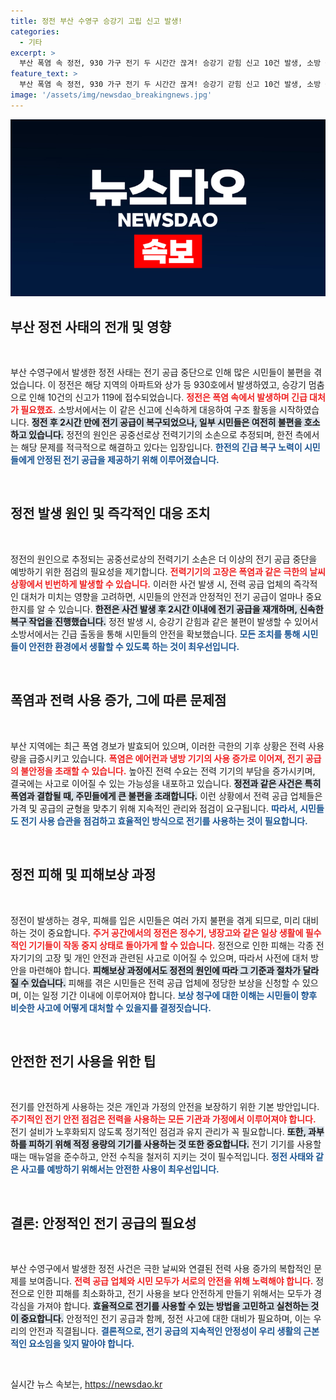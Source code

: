 ```yaml
---
title: 정전 부산 수영구 승강기 고립 신고 발생!
categories:
  - 기타
excerpt: >
  부산 폭염 속 정전, 930 가구 전기 두 시간간 끊겨! 승강기 갇힘 신고 10건 발생, 소방 구조에 나선 현장. 긴급 복구 완료했지만 여전히 불편 겪는 시민들! 클릭으로 더 알아보세요!
feature_text: >
  부산 폭염 속 정전, 930 가구 전기 두 시간간 끊겨! 승강기 갇힘 신고 10건 발생, 소방 구조에 나선 현장. 긴급 복구 완료했지만 여전히 불편 겪는 시민들! 클릭으로 더 알아보세요!
image: '/assets/img/newsdao_breakingnews.jpg'
---
```


<p><img src="/assets/img/newsdao_breakingnews.jpg" alt="bookingtag 속보" /></p>

<h2 data-ke-size="size26">부산 정전 사태의 전개 및 영향</h2>

<p data-ke-size="size16">&nbsp;</p>

<p>부산 수영구에서 발생한 정전 사태는 전기 공급 중단으로 인해 많은 시민들이 불편을 겪었습니다. 이 정전은 해당 지역의 아파트와 상가 등 930호에서 발생하였고, 승강기 멈춤으로 인해 10건의 신고가 119에 접수되었습니다. <b><span style="color: #ee2323;">정전은 폭염 속에서 발생하며 긴급 대처가 필요했죠.</span></b> 소방서에서는 이 같은 신고에 신속하게 대응하여 구조 활동을 시작하였습니다. <b><span style="background-color: #21538527;">정전 후 2시간 만에 전기 공급이 복구되었으나, 일부 시민들은 여전히 불편을 호소하고 있습니다.</span></b> 정전의 원인은 공중선로상 전력기기의 소손으로 추정되며, 한전 측에서는 해당 문제를 적극적으로 해결하고 있다는 입장입니다. <b><span style="color: #1a5490;">한전의 긴급 복구 노력이 시민들에게 안정된 전기 공급을 제공하기 위해 이루어졌습니다.</span></b></p>

<p data-ke-size="size16">&nbsp;</p>

<h2 data-ke-size="size26">정전 발생 원인 및 즉각적인 대응 조치</h2>

<p data-ke-size="size16">&nbsp;</p>

<p>정전의 원인으로 추정되는 공중선로상의 전력기기 소손은 더 이상의 전기 공급 중단을 예방하기 위한 점검의 필요성을 제기합니다. <b><span style="color: #ee2323;">전력기기의 고장은 폭염과 같은 극한의 날씨 상황에서 빈번하게 발생할 수 있습니다.</span></b> 이러한 사건 발생 시, 전력 공급 업체의 즉각적인 대처가 미치는 영향을 고려하면, 시민들의 안전과 안정적인 전기 공급이 얼마나 중요한지를 알 수 있습니다. <b><span style="background-color: #21538527;">한전은 사건 발생 후 2시간 이내에 전기 공급을 재개하며, 신속한 복구 작업을 진행했습니다.</span></b> 정전 발생 시, 승강기 갇힘과 같은 불편이 발생할 수 있어서 소방서에서는 긴급 출동을 통해 시민들의 안전을 확보했습니다. <b><span style="color: #1a5490;">모든 조치를 통해 시민들이 안전한 환경에서 생활할 수 있도록 하는 것이 최우선입니다.</span></b></p>

<p data-ke-size="size16">&nbsp;</p>

<h2 data-ke-size="size26">폭염과 전력 사용 증가, 그에 따른 문제점</h2>

<p data-ke-size="size16">&nbsp;</p>

<p>부산 지역에는 최근 폭염 경보가 발효되어 있으며, 이러한 극한의 기후 상황은 전력 사용량을 급증시키고 있습니다. <b><span style="color: #ee2323;">폭염은 에어컨과 냉방 기기의 사용 증가로 이어져, 전기 공급의 불안정을 초래할 수 있습니다.</span></b> 높아진 전력 수요는 전력 기기의 부담을 증가시키며, 결국에는 사고로 이어질 수 있는 가능성을 내포하고 있습니다. <b><span style="background-color: #21538527;">정전과 같은 사건은 특히 폭염과 결합될 때, 주민들에게 큰 불편을 초래합니다.</span></b> 이런 상황에서 전력 공급 업체들은 가격 및 공급의 균형을 맞추기 위해 지속적인 관리와 점검이 요구됩니다. <b><span style="color: #1a5490;">따라서, 시민들도 전기 사용 습관을 점검하고 효율적인 방식으로 전기를 사용하는 것이 필요합니다.</span></b></p>

<p data-ke-size="size16">&nbsp;</p>

<h2 data-ke-size="size26">정전 피해 및 피해보상 과정</h2>

<p data-ke-size="size16">&nbsp;</p>

<p>정전이 발생하는 경우, 피해를 입은 시민들은 여러 가지 불편을 겪게 되므로, 미리 대비하는 것이 중요합니다. <b><span style="color: #ee2323;">주거 공간에서의 정전은 정수기, 냉장고와 같은 일상 생활에 필수적인 기기들이 작동 중지 상태로 돌아가게 할 수 있습니다.</span></b> 정전으로 인한 피해는 각종 전자기기의 고장 및 개인 안전과 관련된 사고로 이어질 수 있으며, 따라서 사전에 대처 방안을 마련해야 합니다. <b><span style="background-color: #21538527;">피해보상 과정에서도 정전의 원인에 따라 그 기준과 절차가 달라질 수 있습니다.</span></b> 피해를 겪은 시민들은 전력 공급 업체에 정당한 보상을 신청할 수 있으며, 이는 일정 기간 이내에 이루어져야 합니다. <b><span style="color: #1a5490;">보상 청구에 대한 이해는 시민들이 향후 비슷한 사고에 어떻게 대처할 수 있을지를 결정짓습니다.</span></b> </p>

<p data-ke-size="size16">&nbsp;</p>

<h2 data-ke-size="size26">안전한 전기 사용을 위한 팁</h2>

<p data-ke-size="size16">&nbsp;</p>

<p>전기를 안전하게 사용하는 것은 개인과 가정의 안전을 보장하기 위한 기본 방안입니다. <b><span style="color: #ee2323;">주기적인 전기 안전 점검은 전력을 사용하는 모든 기관과 가정에서 이루어져야 합니다.</span></b> 전기 설비가 노후화되지 않도록 정기적인 점검과 유지 관리가 꼭 필요합니다. <b><span style="background-color: #21538527;">또한, 과부하를 피하기 위해 적정 용량의 기기를 사용하는 것 또한 중요합니다.</span></b> 전기 기기를 사용할 때는 매뉴얼을 준수하고, 안전 수칙을 철저히 지키는 것이 필수적입니다. <b><span style="color: #1a5490;">정전 사태와 같은 사고를 예방하기 위해서는 안전한 사용이 최우선입니다.</span></b></p>

<p data-ke-size="size16">&nbsp;</p>

<h2 data-ke-size="size26">결론: 안정적인 전기 공급의 필요성</h2>

<p data-ke-size="size16">&nbsp;</p>

<p>부산 수영구에서 발생한 정전 사건은 극한 날씨와 연결된 전력 사용 증가의 복합적인 문제를 보여줍니다. <b><span style="color: #ee2323;">전력 공급 업체와 시민 모두가 서로의 안전을 위해 노력해야 합니다.</span></b> 정전으로 인한 피해를 최소화하고, 전기 사용을 보다 안전하게 만들기 위해서는 모두가 경각심을 가져야 합니다. <b><span style="background-color: #21538527;">효율적으로 전기를 사용할 수 있는 방법을 고민하고 실천하는 것이 중요합니다.</span></b> 안정적인 전기 공급과 함께, 정전 사고에 대한 대비가 필요하며, 이는 우리의 안전과 직결됩니다. <b><span style="color: #1a5490;">결론적으로, 전기 공급의 지속적인 안정성이 우리 생활의 근본적인 요소임을 잊지 말아야 합니다.</span></b> </p>

<p data-ke-size="size16">&nbsp;</p>
실시간 뉴스 속보는, <a href="https://newsdao.kr" rel="dofollow">https://newsdao.kr</a>


